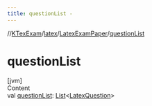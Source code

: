 ```yaml
---
title: questionList -
---
```

//[KTexExam](../../index.md)/[latex](../index.md)/[LatexExamPaper](index.md)/[questionList](question-list.md)



# questionList  
[jvm]  
Content  
val [questionList](question-list.md): [List](https://kotlinlang.org/api/latest/jvm/stdlib/kotlin.collections/-list/index.html)<[LatexQuestion](../-latex-question/index.md)>  



